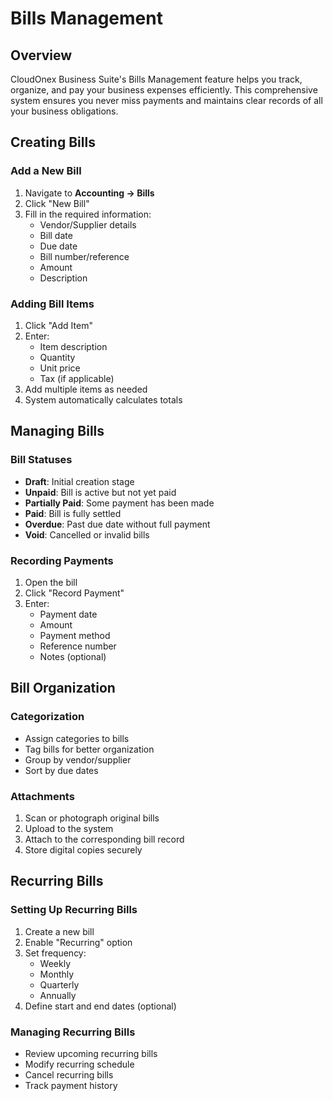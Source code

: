 # Bills Management

## Overview

CloudOnex Business Suite's Bills Management feature helps you track, organize, and pay your business expenses efficiently. This comprehensive system ensures you never miss payments and maintains clear records of all your business obligations.

## Creating Bills

### Add a New Bill

1.  Navigate to **Accounting → Bills**
2.  Click "New Bill"
3.  Fill in the required information:
    - Vendor/Supplier details
    - Bill date
    - Due date
    - Bill number/reference
    - Amount
    - Description

### Adding Bill Items

1.  Click "Add Item"
2.  Enter:
    - Item description
    - Quantity
    - Unit price
    - Tax (if applicable)
3.  Add multiple items as needed
4.  System automatically calculates totals

## Managing Bills

### Bill Statuses

- **Draft**: Initial creation stage
- **Unpaid**: Bill is active but not yet paid
- **Partially Paid**: Some payment has been made
- **Paid**: Bill is fully settled
- **Overdue**: Past due date without full payment
- **Void**: Cancelled or invalid bills

### Recording Payments

1.  Open the bill
2.  Click "Record Payment"
3.  Enter:
    - Payment date
    - Amount
    - Payment method
    - Reference number
    - Notes (optional)

## Bill Organization

### Categorization

- Assign categories to bills
- Tag bills for better organization
- Group by vendor/supplier
- Sort by due dates

### Attachments

1.  Scan or photograph original bills
2.  Upload to the system
3.  Attach to the corresponding bill record
4.  Store digital copies securely

## Recurring Bills

### Setting Up Recurring Bills

1.  Create a new bill
2.  Enable "Recurring" option
3.  Set frequency:
    - Weekly
    - Monthly
    - Quarterly
    - Annually
4.  Define start and end dates (optional)

### Managing Recurring Bills

- Review upcoming recurring bills
- Modify recurring schedule
- Cancel recurring bills
- Track payment history
